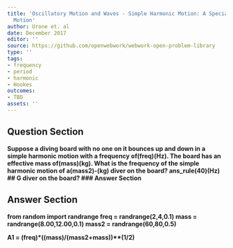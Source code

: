 ```yaml
---
title: 'Oscillatory Motion and Waves - Simple Harmonic Motion: A Special Periodic
  Motion'
author: Urone et. al
date: December 2017
editor: ''
source: https://github.com/openwebwork/webwork-open-problem-library
type: ''
tags:
- frequency
- period
- harmonic
- Hookes
outcomes:
- TBD
assets: ''
---
```


## Question Section 

<b>
Suppose a diving board with no one on it bounces up and down in a simple harmonic motion with a frequency of(freq)(Hz). The board has an effective mass of(mass)(kg). What is the frequency of the simple harmonic motion of a(mass2)-(kg) diver on the board? 
ans_rule(40)(Hz)
## G
diver on the board? 
### Answer Section


## Answer Section

from random import randrange
freq = randrange(2,4,0.1)
mass = randrange(8.00,12.00,0.1) 
mass2 = randrange(60,80,0.5)

A1 = (freq)*((mass)/(mass2+mass))**(1/2)